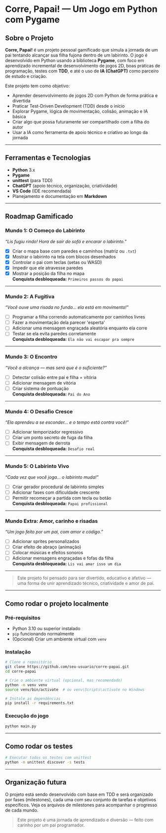 
# Corre, Papai! — Um Jogo em Python com Pygame

## Sobre o Projeto

**Corre, Papai!** é um projeto pessoal gamificado que simula a jornada de um pai tentando alcançar sua filha fujona dentro de um labirinto. O jogo é desenvolvido em Python usando a biblioteca **Pygame**, com foco em aprendizado incremental de desenvolvimento de jogos 2D, boas práticas de programação, testes com **TDD**, e até o uso de **IA (ChatGPT)** como parceiro de estudo e criação.

Este projeto tem como objetivo:
- Aprender desenvolvimento de jogos 2D com Python de forma prática e divertida
- Praticar Test-Driven Development (TDD) desde o início
- Explorar Pygame, lógica de movimentação, colisão, animação e IA básica
- Criar algo que possa futuramente ser compartilhado com a filha do autor
- Usar a IA como ferramenta de apoio técnico e criativo ao longo da jornada

---

## Ferramentas e Tecnologias

- **Python** 3.x
- **Pygame**
- **unittest** (para TDD)
- **ChatGPT** (apoio técnico, organização, criatividade)
- **VS Code** (IDE recomendada)
- Planejamento e documentação em **Markdown**

---

## Roadmap Gamificado

### Mundo 1: O Começo do Labirinto
*“Lis fugiu rindo! Hora de sair do sofá e encarar o labirinto.”*
- [x] Criar o mapa base com paredes e caminhos (matriz ou `.txt`)
- [x] Mostrar o labirinto na tela com blocos desenhados
- [x] Controlar o pai com teclas (setas ou WASD)
- [x] Impedir que ele atravesse paredes
- [x] Mostrar a posição da filha no mapa  
**Conquista desbloqueada:** `Primeiros passos do papai`

---

### Mundo 2: A Fugitiva
*“Você ouve uma risada no fundo... ela está em movimento!”*
- [ ] Programar a filha correndo automaticamente por caminhos livres
- [ ] Fazer a movimentação dela parecer 'esperta'
- [ ] Adicionar uma mensagem engraçada aleatória enquanto ela corre
- [ ] Testar se ela evita paredes corretamente  
**Conquista desbloqueada:** `Ela não vai escapar pra sempre`

---

### Mundo 3: O Encontro
*“Você a alcança — mas será que é o suficiente?”*
- [ ] Detectar colisão entre pai e filha = vitória
- [ ] Adicionar mensagem de vitória
- [ ] Criar sistema de pontuação  
**Conquista desbloqueada:** `Pai do Ano`

---

### Mundo 4: O Desafio Cresce
*“Ela aprendeu a se esconder... e o tempo está contra você!”*
- [ ] Adicionar temporizador regressivo
- [ ] Criar um ponto secreto de fuga da filha
- [ ] Exibir mensagem de derrota  
**Conquista desbloqueada:** `Desafio real`

---

### Mundo 5: O Labirinto Vivo
*“Cada vez que você joga... o labirinto muda!”*
- [ ] Criar gerador procedural de labirinto simples
- [ ] Adicionar fases com dificuldade crescente
- [ ] Permitir recomeçar a partida com tecla ou botão  
**Conquista desbloqueada:** `Papai profissional`

---

### Mundo Extra: Amor, carinho e risadas
*“Um jogo feito por um pai, com amor e código.”*
- [ ] Adicionar sprites personalizados
- [ ] Criar efeito de abraço (animação)
- [ ] Colocar músicas e efeitos sonoros
- [ ] Adicionar mensagens engraçadas e fofas da filha  
**Conquista desbloqueada:** `Lis vai amar isso um dia`

---

> Este projeto foi pensado para ser divertido, educativo e afetivo — uma forma de unir aprendizado técnico, criatividade e amor de pai.

---

## Como rodar o projeto localmente

### Pré-requisitos
- Python 3.10 ou superior instalado
- `pip` funcionando normalmente
- (Opcional) Criar um ambiente virtual com `venv`

### Instalação
```bash
# Clone o repositório
git clone https://github.com/seu-usuario/corre-papai.git
cd corre-papai

# Crie o ambiente virtual (opcional, mas recomendado)
python -m venv venv
source venv/bin/activate  # ou venv\Scripts\activate no Windows

# Instale as dependências
pip install -r requirements.txt
```

### Execução do jogo
```bash
python main.py
```

---

## Como rodar os testes
```bash
# Executar todos os testes com unittest
python -m unittest discover -s tests
```

---

## Organização futura

O projeto está sendo desenvolvido com base em TDD e será organizado por fases (milestones), cada uma com seu conjunto de tarefas e objetivos específicos. Veja os arquivos de milestones para acompanhar o progresso de cada mundo.

> Este projeto é uma jornada de aprendizado e diversão — feito com carinho por um pai programador.
